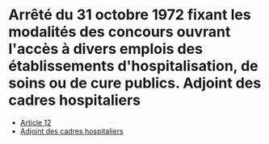 # Arrêté du 31 octobre 1972 fixant les modalités des concours ouvrant l'accès à divers emplois des établissements d'hospitalisation, de soins ou de cure publics. Adjoint des cadres hospitaliers

- [Article 12](article-12.md)
- [Adjoint des cadres hospitaliers](adjoint-des-cadres-hospitaliers)
